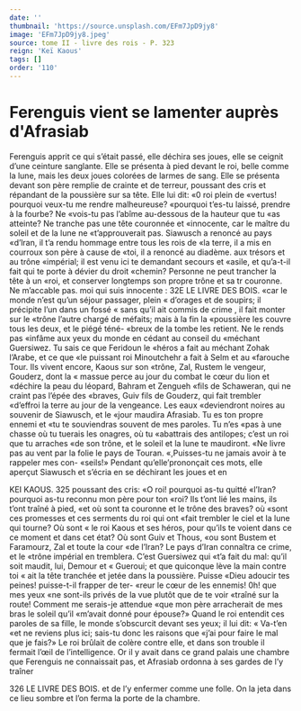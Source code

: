 ```yaml
---
date: ''
thumbnail: 'https://source.unsplash.com/EFm7JpD9jy8'
image: 'EFm7JpD9jy8.jpeg'
source: tome II - livre des rois - P. 323
reign: 'Keï Kaous'
tags: []
order: '110'
---
```


# Ferenguis vient se lamenter auprès d'Afrasiab

Ferenguis apprit ce qui s’était passé, elle déchira
ses joues, elle se ceignit d’une ceinture sanglante. Elle se présenta à pied devant le roi, belle comme la lune, mais les deux joues colorées de larmes de sang. Elle se présenta devant son père remplie de crainte et de terreur, poussant des cris et répandant de la poussière sur sa tête. Elle lui dit: «0 roi plein de «vertus! pourquoi veux-tu me rendre malheureuse? «pourquoi t’es-tu laissé, prendre à la fourbe? Ne «vois-tu pas l’abîme au-dessous de la hauteur que tu
«as atteinte? Ne tranche pas une tête couronnée et «innocente, car le maître du soleil et de la lune ne «t’approuverait pas. Siawusch a renoncé au pays
«d’lran, il t’a rendu hommage entre tous les rois de
«la terre, il a mis en courroux son père à cause de «toi, il a renoncé au diadème. aux trésors et au trône
«impérial; il est venu ici te demandant secours et «asile, et qu’a-t-il fait qui te porte à dévier du droit
«chemin? Personne ne peut trancher la tête à un «roi, et conserver longtemps son propre trône et sa tr couronne. Ne m’accable pas. moi qui suis innocente :
32E LE LIVRE DES BOIS. «car le monde n’est qu’un séjour passager, plein « d’orages et de soupirs; il précipite l’un dans un fossé
« sans qu’il ait commis de crime , il fait monter sur le «trône l’autre chargé de méfaits; mais à la fin la «poussière les couvre tous les deux, et le piégé téné-
«breux de la tombe les retient. Ne le rends pas «infâme aux yeux du monde en cédant au conseil du «méchant Guersiwez. Tu sais ce que Feridoun le «héros a fait au méchant Zohak l’Arabe, et ce que
«le puissant roi Minoutchehr a fait à Selm et au «farouche Tour. Ils vivent encore, Kaous sur son «trône, Zal, Rustem le vengeur, Gouderz, dont la « massue perce au jour du combat le cœur du lion et «déchire la peau du léopard, Bahram et Zengueh
«fils de Schaweran, qui ne craint pas l’épée des
«braves, Guiv fils de Gouderz, qui fait trembler
«d’effroi la terre au jour de la vengeance. Les eaux
«deviendront noires au souvenir de Siawusch, et le
«jour maudira Afrasiab. Tu es ton propre ennemi et
«tu te souviendras souvent de mes paroles. Tu n’es
«pas à une chasse où tu tuerais les onagres, où tu
«abattrais des antilopes; c’est un roi que tu arraches
«de son trône, et le soleil et la lune te maudiront.
«Ne livre pas au vent par la folie le pays de Touran.
«,Puisses-tu ne jamais avoir à te rappeler mes con- «seils!»
Pendant qu’elle’prononçait ces mots, elle aperçut Siawusch et s’écria en se déchirant les joues et en

KEI KAOUS. 325 poussant des cris: «O roi! pourquoi as-tu quitté
«l’Iran? pourquoi as-tu reconnu mon père pour ton «roi? Ils t’ont lié les mains, ils t’ont traîné à pied,
«et où sont ta couronne et le trône des braves? où «sont ces promesses et ces serments du roi qui ont «fait trembler le ciel et la lune qui tourne? Où sont « le roi Kaous et ses héros, pour qu’ils te voient dans
ce ce moment et dans cet état? Où sont Guiv et Thous, «ou sont Bustem et Faramourz, Zal et toute la cour «de l’Iran? Le pays d’Iran connaîtra ce crime, et le
«trône impérial en tremblera. C’est Guersiwez qui
«t’a fait du mal: qu’il soit maudit, lui, Demour et
« Gueroui; et que quiconque lève la main contre toi « ait la tête tranchée et jetée dans la poussière. Puisse
«Dieu adoucir tes peines! puisse-t-il frapper de ter- «reur le cœur de les ennemis! 0h! que mes yeux «ne sont-ils privés de la vue plutôt que de te voir «traîné sur la route! Comment me serais-je attendue
«que mon père arracherait de mes bras le soleil qu’il «m’avait donné pour épouse?»
Quand le roi entendit ces paroles de sa fille, le monde s’obscurcit devant ses yeux; il lui dit: « Va-t’en
«et ne reviens plus ici; sais-tu donc les raisons que
«j’ai pour faire le mal que je fais?» Le roi brûlait
de colère contre elle, et dans son trouble il fermait l’œil de l’intelligence. Or il y avait dans ce grand
palais une chambre que Ferenguis ne connaissait pas, et Afrasiab ordonna à ses gardes de l’y traîner

326 LE LIVRE DES BOIS.
et de l’y enfermer comme une folle. On la jeta dans ce lieu sombre et l’on ferma la porte de la chambre.
